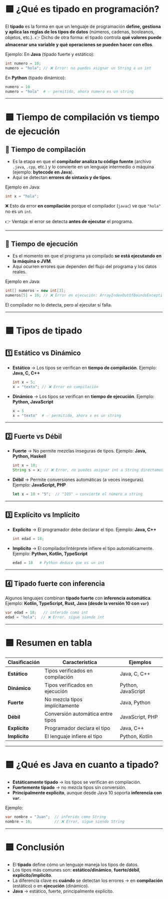 # 🟦 ¿Qué es tipado en programación?

El **tipado** es la forma en que un lenguaje de programación **define, gestiona y aplica las reglas de los tipos de datos** (números, cadenas, booleanos, objetos, etc.).
👉 Dicho de otra forma: el tipado controla **qué valores puede almacenar una variable y qué operaciones se pueden hacer con ellos**.

Ejemplo:
En **Java** (tipado fuerte y estático):

```java
int numero = 10;    
numero = "hola"; // ❌ Error: no puedes asignar un String a un int
```

En **Python** (tipado dinámico):

```python
numero = 10     
numero = "hola"  # ✅ permitido, ahora numero es un string
```

---

# 🟦 Tiempo de compilación vs tiempo de ejecución

## 🔹 Tiempo de compilación

* Es la etapa en que el **compilador analiza tu código fuente** (archivo `.java`, `.cpp`, etc.) y lo convierte en un lenguaje intermedio o máquina (ejemplo: **bytecode en Java**).
* Aquí se detectan **errores de sintaxis y de tipos**.

Ejemplo en Java:

```java
int x = "hola"; 
```

❌ Esto da error **en compilación** porque el compilador (`javac`) ve que `"hola"` no es un `int`.

👉 Ventaja: el error se detecta **antes de ejecutar** el programa.

---

## 🔹 Tiempo de ejecución

* Es el momento en que el programa ya compilado **se está ejecutando en la máquina o JVM**.
* Aquí ocurren errores que dependen del flujo del programa y los datos reales.

Ejemplo en Java:

```java
int[] numeros = new int[3];
numeros[5] = 10; // ❌ Error en ejecución: ArrayIndexOutOfBoundsException
```

El compilador no lo detecta, pero al ejecutar sí falla.

---

# 🟦 Tipos de tipado

## 1️⃣ Estático vs Dinámico

* **Estático** → Los tipos se verifican en **tiempo de compilación**.
  Ejemplo: **Java, C, C++**

  ```java
  int x = 5;  
  x = "texto"; // ❌ Error en compilación
  ```

* **Dinámico** → Los tipos se verifican en **tiempo de ejecución**.
  Ejemplo: **Python, JavaScript**

  ```python
  x = 5
  x = "texto"  # ✅ permitido, ahora x es un string
  ```

---

## 2️⃣ Fuerte vs Débil

* **Fuerte** → No permite mezclas inseguras de tipos.
  Ejemplo: **Java, Python, Haskell**

  ```java
  int x = 10;
  String s = x; // ❌ Error, no puedes asignar int a String directamente
  ```

* **Débil** → Permite conversiones automáticas (a veces inseguras).
  Ejemplo: **JavaScript, PHP**

  ```javascript
  let x = 10 + "5";  // "105" → convierte el número a string
  ```

---

## 3️⃣ Explícito vs Implícito

* **Explícito** → El programador debe declarar el tipo.
  Ejemplo: **Java, C++**

  ```java
  int edad = 18;
  ```

* **Implícito** → El compilador/intérprete infiere el tipo automáticamente.
  Ejemplo: **Python, Kotlin, TypeScript**

  ```python
  edad = 18   # Python deduce que es un int
  ```

---

## 4️⃣ Tipado fuerte con inferencia

Algunos lenguajes combinan **tipado fuerte** con **inferencia automática**.
Ejemplo: **Kotlin, TypeScript, Rust, Java (desde la versión 10 con `var`)**

```java
var edad = 18;   // inferido como int
edad = "hola";  // ❌ Error, sigue siendo int
```

---

# 🟦 Resumen en tabla

| Clasificación | Característica                    | Ejemplos           |
| ------------- | --------------------------------- | ------------------ |
| **Estático**  | Tipos verificados en compilación  | Java, C, C++       |
| **Dinámico**  | Tipos verificados en ejecución    | Python, JavaScript |
| **Fuerte**    | No mezcla tipos implícitamente    | Java, Python       |
| **Débil**     | Conversión automática entre tipos | JavaScript, PHP    |
| **Explícito** | Programador declara el tipo       | Java, C++          |
| **Implícito** | El lenguaje infiere el tipo       | Python, Kotlin     |

---

# 🟦 ¿Qué es Java en cuanto a tipado?

* **Estáticamente tipado** → los tipos se verifican en compilación.
* **Fuertemente tipado** → no mezcla tipos sin conversión.
* **Principalmente explícito**, aunque desde Java 10 soporta **inferencia con `var`**.

Ejemplo:

```java
var nombre = "Juan";  // inferido como String
nombre = 10;          // ❌ Error, sigue siendo String
```

---

# 🟦 Conclusión

* El **tipado** define cómo un lenguaje maneja los tipos de datos.
* Los tipos más comunes son: **estático/dinámico**, **fuerte/débil**, **explícito/implícito**.
* La diferencia clave es **cuándo** se detectan los errores → en **compilación** (estático) o en **ejecución** (dinámico).
* **Java** → estático, fuerte, principalmente explícito.
